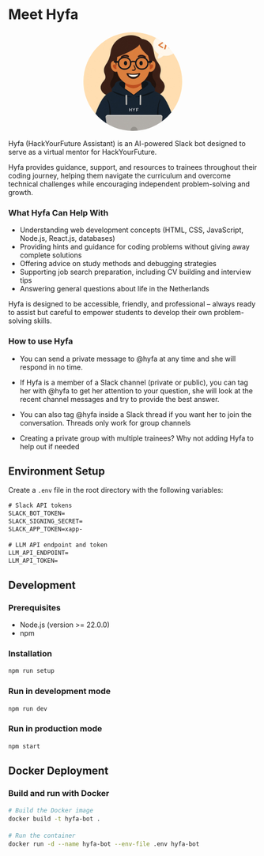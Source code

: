 # Meet Hyfa
<p align="center">
  <img src="Resources/Hyfa.jpeg" alt="Hyfa Avatar" width="200" height="200" style="border-radius: 50%;">
</p>
Hyfa (HackYourFuture Assistant) is an AI-powered Slack bot designed to serve as a virtual mentor for HackYourFuture.

Hyfa provides guidance, support, and resources to trainees throughout their coding journey, helping them navigate the curriculum and overcome technical challenges while encouraging independent problem-solving and growth.

### What Hyfa Can Help With

- Understanding web development concepts (HTML, CSS, JavaScript, Node.js, React.js, databases)
- Providing hints and guidance for coding problems without giving away complete solutions
- Offering advice on study methods and debugging strategies
- Supporting job search preparation, including CV building and interview tips
- Answering general questions about life in the Netherlands

Hyfa is designed to be accessible, friendly, and professional – always ready to assist but careful to empower students to develop their own problem-solving skills.

### How to use Hyfa
* You can send a private message to @hyfa at any time and she will respond in no time. 

* If Hyfa is a member of a Slack channel (private or public), you can tag her with @hyfa to get her attention to your question, she will look at the recent channel messages and try to provide the best answer.

* You can also tag @hyfa inside a Slack thread if you want her to join the conversation. Threads only work for group channels

* Creating a private group with multiple trainees? Why not adding Hyfa to help out if needed

## Environment Setup

Create a `.env` file in the root directory with the following variables:

```
# Slack API tokens
SLACK_BOT_TOKEN=
SLACK_SIGNING_SECRET=
SLACK_APP_TOKEN=xapp-

# LLM API endpoint and token
LLM_API_ENDPOINT=
LLM_API_TOKEN=
```

## Development

### Prerequisites

- Node.js (version >= 22.0.0)
- npm

### Installation

```bash
npm run setup
```

### Run in development mode

```bash
npm run dev
```

### Run in production mode

```bash
npm start
```

## Docker Deployment

### Build and run with Docker

```bash
# Build the Docker image
docker build -t hyfa-bot .

# Run the container
docker run -d --name hyfa-bot --env-file .env hyfa-bot
```

